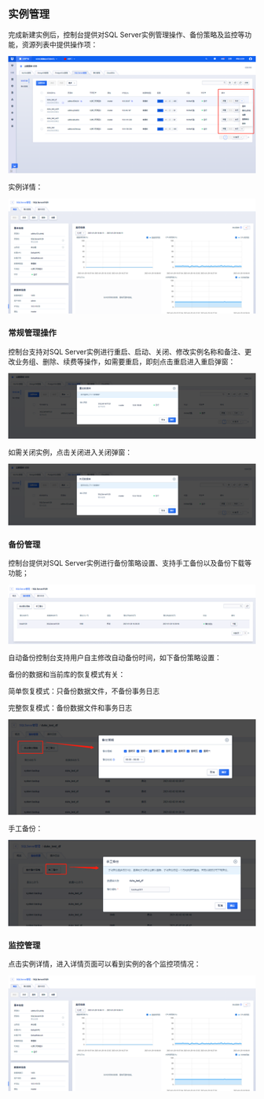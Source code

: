 ## 实例管理

完成新建实例后，控制台提供对SQL Server实例管理操作、备份策略及监控等功能，资源列表中提供操作项：

![image](/images/0202list.png)

实例详情：

![image](/images/0129002info.png)

### 常规管理操作

控制台支持对SQL Server实例进行重启、启动、关闭、修改实例名称和备注、更改业务组、删除、续费等操作，如需要重启，即刻点击重启进入重启弹窗：

![image](/images/0129005restart.png)

如需关闭实例，点击关闭进入关闭弹窗：

![image](/images/0129006stop.png)

### 备份管理

控制台提供对SQL Server实例进行备份策略设置、支持手工备份以及备份下载等功能；

![image](/images/0129003backup.png)

自动备份控制台支持用户自主修改自动备份时间，如下备份策略设置：

备份的数据和当前库的恢复模式有关：

简单恢复模式：只备份数据文件，不备份事务日志

完整恢复模式：备份数据文件和事务日志

![image](/images/0202backup.png)

手工备份：

![image](/images/0202backup001.png)

### 监控管理

点击实例详情，进入详情页面可以看到实例的各个监控项情况：

![image](/images/0129002info.png)
